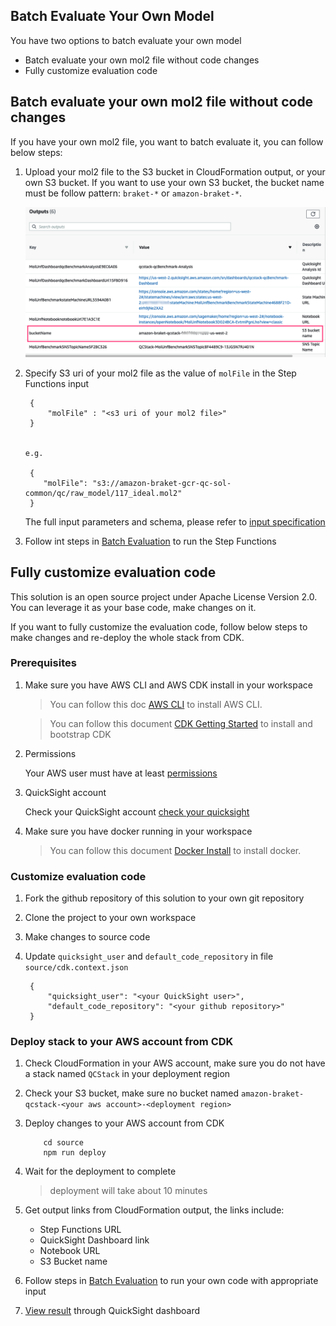 ## Batch Evaluate Your Own Model

You have two options to batch evaluate your own model

- Batch evaluate your own mol2 file without code changes
- Fully customize evaluation code

## Batch evaluate your own mol2 file without code changes

If you have your own mol2 file, you want to batch evaluate it, you can follow below steps:

1. Upload your mol2 file to the S3 bucket in CloudFormation output, or your own S3 bucket. If you want to use your own S3 bucket, the bucket name must be follow pattern:  `braket-*` or `amazon-braket-*`.

      ![S3 output bucket name](../../images/cloudformation-output-s3.png)

1. Specify S3 uri of your mol2 file as the value of `molFile` in the Step Functions input

     
        {
            "molFile" : "<s3 uri of your mol2 file>"
        }
   

       e.g.
    
        {
           "molFile": "s3://amazon-braket-gcr-qc-sol-common/qc/raw_model/117_ideal.mol2"
        }

    
    The full input parameters and schema, please refer to [input specification](../batch-evaluation/#input-specification)

1. Follow int steps in [Batch Evaluation](../batch-evaluation/#start-execution) to run the Step Functions

## Fully customize evaluation code

This solution is an open source project under Apache License Version 2.0. You can leverage it as your base code, make changes on it.

If you want to fully customize the evaluation code, follow below steps to make changes and re-deploy the whole stack from CDK.

### Prerequisites

1. Make sure you have AWS CLI and AWS CDK install in your workspace
    
    > You can follow this doc [AWS CLI](https://docs.aws.amazon.com/cli/latest/userguide/getting-started-install.html) to install AWS CLI.
   
    > You can follow this document [CDK Getting Started](https://docs.aws.amazon.com/cdk/v2/guide/getting_started.html#getting_started_prerequisites) to install and bootstrap CDK

1. Permissions
   
    Your AWS user must have at least [permissions](./permissions.json)

1. QuickSight account
    
    Check your QuickSight account [check your quicksight](../../../deployment/#check-your-quicksight)

1. Make sure you have docker running in your workspace

    > You can follow this document [Docker Install](https://docs.docker.com/engine/install/) to install docker.

### Customize evaluation code

1. Fork the github repository of this solution to your own git repository

1. Clone the project to your own workspace

1. Make changes to source code

1. Update `quicksight_user` and `default_code_repository` in file `source/cdk.context.json`


        {
            "quicksight_user": "<your QuickSight user>",
            "default_code_repository": "<your github repository>"
        }


### Deploy stack to your AWS account from CDK

1. Check CloudFormation in your AWS account, make sure you do not have a stack named `QCStack` in your deployment region

1. Check your S3 bucket, make sure no bucket named `amazon-braket-qcstack-<your aws account>-<deployment region>`

1. Deploy changes to your AWS account from CDK

        
           cd source
           npm run deploy
              
 
1. Wait for the deployment to complete
    
    > deployment will take about 10 minutes 

1. Get output links from CloudFormation output, the links include:
    - Step Functions URL
    - QuickSight Dashboard link
    - Notebook URL
    - S3 Bucket name

1. Follow steps in [Batch Evaluation](../batch-evaluation/) to run your own code with appropriate input

1. [View result](../batch-evaluation/#view-dashboard) through QuickSight dashboard
